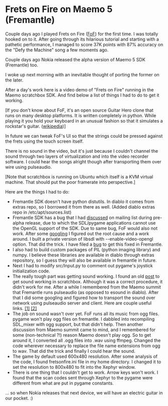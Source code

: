 Frets on Fire on Maemo 5 (Fremantle)
===
Couple days ago I played Frets on Fire ([FoF][0]) for the first time. I was totally hooked on to it. After going through its hilarious tutorial and starting with a pathetic performance, I managed to score 37K points with 87% accuracy on the "Defy the Machine" song a few moments ago.  
  
Couple days ago Nokia released the alpha version of Maemo 5 SDK (Fremantle) too.  
  
I woke up next morning with an inevitable thought of porting the former on the later.  
  
After a day's work here is a video demo of "Frets on Fire" running in the Maemo scratchbox SDK. And find below a list of things I had to do to get it working.  
  
\[If you don't know about FoF, it's an open source Guitar Hero clone that runs on many desktop platforms. It is written completely in python. While playing it you hold your keyboard in an unusual fashion so that it simulates a rockstar's guitar. ([wikipedia][1])\]  
  
  
  
In future we can tweak FoF's UI so that the strings could be pressed against the frets using the touch screen itself.  
  
There is no sound in the video, but it's just because I couldn't channel the sound through two layers of virtualization and into the video recorder software. I could hear the songs alright though after transporting them over wire using pulseaudio.  
  
\[Note that scratchbox is running on Ubuntu which itself is a KVM virtual machine. That should put the poor framerate into perspective.\]  
  
Here are the things I had to do:  

* Fremantle SDK doesn't have python distutils. In diablo it comes from extras repo, so I borrowed it from there as well. (Added diablo extras repo in /etc/apt/sources.list)  
* Fremantle SDK has a bug that I had [discussed][2] on mailing list during pre-alpha release, due to which the SDL/pygame applications cannot use the OpenGL support of the SDK. Due to same bug, FoF would also not work. After some [googling][3] I figured out the root cause and a work around. I built a private version of libsdl with --enable-video-opengl option. That did the trick. I have filed a [bug][4] to get this fixed in Fremantle.
* I also had to build custom packages of PIL (python imaging library) and numpy. I believe these libraries are available in diablo through extras repository, so I guess they will also be available in fremantle in future.  
* Next I had to modify src/Input.py to comment out pygame's joystick initialization code.
* The really tough part was getting sound working. I found an old [post][5] to get sound working in scratchbox. Although it was a correct procedure, it didn't work for me. After a while I remembered from the Maemo summit that Fremantle runs pulseaudio (as opposed to esound in diablo). After that I did some googling and figured how to transport the sound over network using pulseaudio server and client. Here are couple useful links. [\[1\]][6] [\[2\]][7]
* The job on sound wasn't over yet. FoF runs all its music from ogg files. pygame won't play ogg files on fremantle. I dabbled into recompiling SDL\_mixer with ogg support, but that didn't help. Then another discussion from Maemo summit came to mind, and I remembered for some (non-technical ?!) reason Maemo doesn't play ogg. So to get around it, I converted all .ogg files into .wav using ffmpeg. Changed the code wherever necessary to replace the file name extensions from ogg to wav. That did the trick and finally I could hear the sound.
* The game by default used 600x480 resolution. After some analysis of the code, I found fretsonfire.ini file in my home directory. I changed it to set the resolution to 800x480 to fit into the Xephyr window.
* There is one thing that I couldn't get to work. Arrow keys won't work. I found that the scan codes sent through Xephyr to the pygame were different from what are put in pygame constants.  
  
... so when Nokia releases that next device, we will have an electric guitar in our pocket. :)

[0]: http://fretsonfire.sourceforge.net/
[1]: http://en.wikipedia.org/wiki/Frets_on_fire
[2]: http://www.gossamer-threads.com/lists/maemo/developers/44229#44229
[3]: http://www.phoronix.com/forums/showthread.php?s=31dca4fc1886adfbaad91f0e4a83f288&t=11060&page=2
[4]: https://bugs.maemo.org/show_bug.cgi?id=4177
[5]: http://blogs.igalia.com/jasuarez/2008/05/02/ubuntu-and-scratchbox-singing-duets/
[6]: http://blog.paulbetts.org/index.php/2007/04/15/pulseaudio-in-ubuntu-feisty-play-sound-over-the-network/
[7]: http://pulseaudio.org/wiki/PerfectSetup

